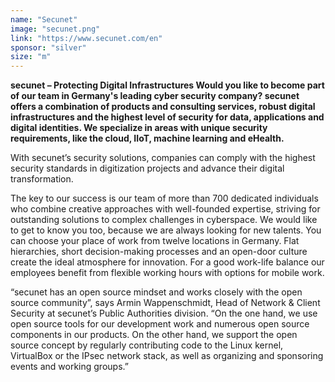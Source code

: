 ```yaml
---
name: "Secunet"
image: "secunet.png"
link: "https://www.secunet.com/en"
sponsor: "silver"
size: "m"
---
```


**secunet – Protecting Digital Infrastructures Would you like to become part of our team in Germany's leading cyber security company? secunet offers a combination of products and consulting services, robust digital infrastructures and the highest level of security for data, applications and digital identities. We specialize in areas with unique security requirements, like the cloud, IIoT, machine learning and eHealth.**

With secunet’s security solutions, companies can comply with the highest security standards in digitization projects and advance their digital transformation.

The key to our success is our team of more than 700 dedicated individuals who combine creative approaches with well-founded expertise, striving for outstanding solutions to complex challenges in cyberspace. We would like to get to know you too, because we are always looking for new talents. You can choose your place of work from twelve locations in Germany. Flat hierarchies, short decision-making processes and an open-door culture create the ideal atmosphere for innovation. For a good work-life balance our employees benefit from flexible working hours with options for mobile work.

“secunet has an open source mindset and works closely with the open source community”, says Armin Wappenschmidt, Head of Network & Client Security at secunet’s Public Authorities division. “On the one hand, we use open source tools for our development work and numerous open source components in our products. On the other hand, we support the open source concept by regularly contributing code to the Linux kernel, VirtualBox or the IPsec network stack, as well as organizing and sponsoring events and working groups.”
